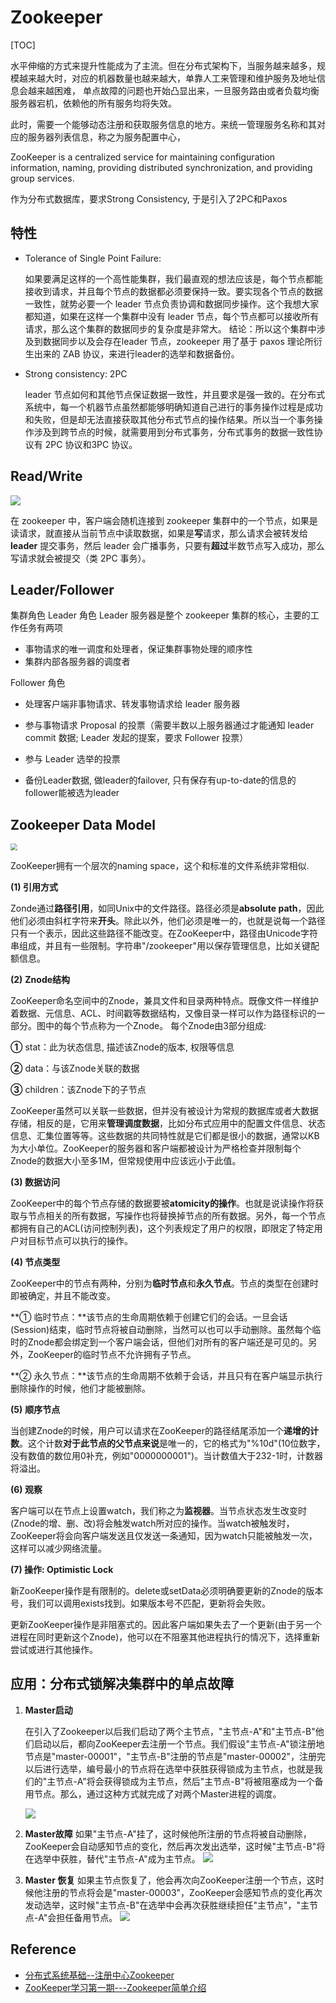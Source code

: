 # Zookeeper

[TOC]

水平伸缩的方式来提升性能成为了主流。但在分布式架构下，当服务越来越多，规模越来越大时，对应的机器数量也越来越大，单靠人工来管理和维护服务及地址信息会越来越困难， 单点故障的问题也开始凸显出来，一旦服务路由或者负载均衡服务器宕机，依赖他的所有服务均将失效。

此时，需要一个能够动态注册和获取服务信息的地方。来统一管理服务名称和其对应的服务器列表信息，称之为服务配置中心，

ZooKeeper is a centralized service for maintaining configuration information, naming, providing distributed synchronization, and providing group services.

作为分布式数据库，要求Strong Consistency, 于是引入了2PC和Paxos



## 特性

- Tolerance of Single Point Failure: 

  如果要满足这样的一个高性能集群，我们最直观的想法应该是，每个节点都能接收到请求，并且每个节点的数据都必须要保持一致。要实现各个节点的数据一致性，就势必要一个 leader 节点负责协调和数据同步操作。这个我想大家都知道，如果在这样一个集群中没有 leader 节点，每个节点都可以接收所有请求，那么这个集群的数据同步的复杂度是非常大。
  结论：所以这个集群中涉及到数据同步以及会存在leader 节点，zookeeper 用了基于 paxos 理论所衍生出来的 ZAB 协议，来进行leader的选举和数据备份。

- Strong consistency: 2PC

  leader 节点如何和其他节点保证数据一致性，并且要求是强一致的。在分布式系统中，每一个机器节点虽然都能够明确知道自己进行的事务操作过程是成功和失败，但是却无法直接获取其他分布式节点的操作结果。所以当一个事务操作涉及到跨节点的时候，就需要用到分布式事务，分布式事务的数据一致性协议有 2PC 协议和3PC 协议。



## Read/Write

![](https://img-blog.csdnimg.cn/20190116112438533.png?x-oss-process=image/watermark,type_ZmFuZ3poZW5naGVpdGk,shadow_10,text_aHR0cHM6Ly9ibG9nLmNzZG4ubmV0L3p5MzQ1MjkzNzIx,size_16,color_FFFFFF,t_70)

在 zookeeper 中，客户端会随机连接到 zookeeper 集群中的一个节点，如果是读请求，就直接从当前节点中读取数据，如果是**写**请求，那么请求会被转发给**leader** 提交事务，然后 leader 会广播事务，只要有**超过**半数节点写入成功，那么写请求就会被提交（类 2PC 事务）。

## Leader/Follower

集群角色
Leader 角色
       Leader 服务器是整个 zookeeper 集群的核心，主要的工作任务有两项

- 事物请求的唯一调度和处理者，保证集群事物处理的顺序性
- 集群内部各服务器的调度者

Follower 角色

- 处理客户端非事物请求、转发事物请求给 leader 服务器

- 参与事物请求 Proposal 的投票（需要半数以上服务器通过才能通知 leader commit 数据; Leader 发起的提案，要求 Follower 投票）

- 参与 Leader 选举的投票 

- 备份Leader数据, 做leader的failover, 只有保存有up-to-date的信息的follower能被选为leader



## Zookeeper Data Model

<img src="https://images0.cnblogs.com/blog/671563/201411/301534562152768.png" style="zoom:67%;" />

ZooKeeper拥有一个层次的naming space，这个和标准的文件系统非常相似.

**(1) 引用方式**

Zonde通过**路径引用**，如同Unix中的文件路径。路径必须是**absolute path**，因此他们必须由斜杠字符来**开头**。除此以外，他们必须是唯一的，也就是说每一个路径只有一个表示，因此这些路径不能改变。在ZooKeeper中，路径由Unicode字符串组成，并且有一些限制。字符串"/zookeeper"用以保存管理信息，比如关键配额信息。

**(2)** **Znode结构**

ZooKeeper命名空间中的Znode，兼具文件和目录两种特点。既像文件一样维护着数据、元信息、ACL、时间戳等数据结构，又像目录一样可以作为路径标识的一部分。图中的每个节点称为一个Znode。 每个Znode由3部分组成:

**①** stat：此为状态信息, 描述该Znode的版本, 权限等信息

**②** data：与该Znode关联的数据

**③** children：该Znode下的子节点

ZooKeeper虽然可以关联一些数据，但并没有被设计为常规的数据库或者大数据存储，相反的是，它用来**管理调度数据**，比如分布式应用中的配置文件信息、状态信息、汇集位置等等。这些数据的共同特性就是它们都是很小的数据，通常以KB为大小单位。ZooKeeper的服务器和客户端都被设计为严格检查并限制每个Znode的数据大小至多1M，但常规使用中应该远小于此值。

**(3) 数据访问**

ZooKeeper中的每个节点存储的数据要被**atomicity的操作**。也就是说读操作将获取与节点相关的所有数据，写操作也将替换掉节点的所有数据。另外，每一个节点都拥有自己的ACL(访问控制列表)，这个列表规定了用户的权限，即限定了特定用户对目标节点可以执行的操作。

**(4) 节点类型**

ZooKeeper中的节点有两种，分别为**临时节点**和**永久节点**。节点的类型在创建时即被确定，并且不能改变。

**① 临时节点：**该节点的生命周期依赖于创建它们的会话。一旦会话(Session)结束，临时节点将被自动删除，当然可以也可以手动删除。虽然每个临时的Znode都会绑定到一个客户端会话，但他们对所有的客户端还是可见的。另外，ZooKeeper的临时节点不允许拥有子节点。

**② 永久节点：**该节点的生命周期不依赖于会话，并且只有在客户端显示执行删除操作的时候，他们才能被删除。

**(5)** **顺序节点**

当创建Znode的时候，用户可以请求在ZooKeeper的路径结尾添加一个**递增的计数**。这个计数**对于此节点的父节点来说**是唯一的，它的格式为"%10d"(10位数字，没有数值的数位用0补充，例如"0000000001")。当计数值大于232-1时，计数器将溢出。

**(6) 观察**

客户端可以在节点上设置watch，我们称之为**监视器**。当节点状态发生改变时(Znode的增、删、改)将会触发watch所对应的操作。当watch被触发时，ZooKeeper将会向客户端发送且仅发送一条通知，因为watch只能被触发一次，这样可以减少网络流量。

**(7) 操作: Optimistic Lock**

新ZooKeeper操作是有限制的。delete或setData必须明确要更新的Znode的版本号，我们可以调用exists找到。如果版本号不匹配，更新将会失败。

更新ZooKeeper操作是非阻塞式的。因此客户端如果失去了一个更新(由于另一个进程在同时更新这个Znode)，他可以在不阻塞其他进程执行的情况下，选择重新尝试或进行其他操作。



## 应用：分布式锁解决集群中的单点故障

1. **Master启动**

   在引入了Zookeeper以后我们启动了两个主节点，"主节点-A"和"主节点-B"他们启动以后，都向ZooKeeper去注册一个节点。我们假设"主节点-A"锁注册地节点是"master-00001"，"主节点-B"注册的节点是"master-00002"，注册完以后进行选举，编号最小的节点将在选举中获胜获得锁成为主节点，也就是我们的"主节点-A"将会获得锁成为主节点，然后"主节点-B"将被阻塞成为一个备用节点。那么，通过这种方式就完成了对两个Master进程的调度。

   ![](https://images0.cnblogs.com/blog/671563/201411/301535008567950.png)

2. **Master故障**
   如果"主节点-A"挂了，这时候他所注册的节点将被自动删除，ZooKeeper会自动感知节点的变化，然后再次发出选举，这时候"主节点-B"将在选举中获胜，替代"主节点-A"成为主节点。
   ![](https://images0.cnblogs.com/blog/671563/201411/301535008567950.png)

3. **Master 恢复**
   如果主节点恢复了，他会再次向ZooKeeper注册一个节点，这时候他注册的节点将会是"master-00003"，ZooKeeper会感知节点的变化再次发动选举，这时候"主节点-B"在选举中会再次获胜继续担任"主节点"，"主节点-A"会担任备用节点。
   ![](https://images0.cnblogs.com/blog/671563/201411/301535016997293.png)

## Reference

-  [分布式系统基础--注册中心Zookeeper](https://blog.csdn.net/zy345293721/category_9284922.html)
- [ZooKeeper学习第一期---Zookeeper简单介绍](https://www.cnblogs.com/sunddenly/p/4033574.html)

